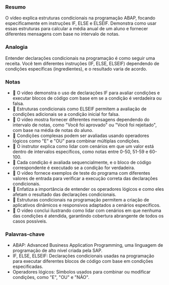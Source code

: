 ### Resumo
O vídeo explica estruturas condicionais na programação ABAP, focando especificamente em instruções IF, ELSE e ELSEIF. Demonstra como usar essas estruturas para calcular a média anual de um aluno e fornecer diferentes mensagens com base no intervalo de notas.

### Analogia
Entender declarações condicionais na programação é como seguir uma receita. Você tem diferentes instruções (IF, ELSE, ELSEIF) dependendo de condições específicas (ingredientes), e o resultado varia de acordo.

### Notas
- 📝 O vídeo demonstra o uso de declarações IF para avaliar condições e executar blocos de código com base em se a condição é verdadeira ou falsa.
- 📝 Estruturas condicionais como ELSEIF permitem a avaliação de condições adicionais se a condição inicial for falsa.
- 📝 O vídeo mostra fornecer diferentes mensagens dependendo do intervalo de notas, como "Você foi aprovado" ou "Você foi rejeitado", com base na média de notas do aluno.
- 📝 Condições complexas podem ser avaliadas usando operadores lógicos como "E" e "OU" para combinar múltiplas condições.
- 📝 O instrutor explica como lidar com cenários em que um valor está dentro de intervalos específicos, como notas entre 0-50, 51-59 e 60-100.
- 📝 Cada condição é avaliada sequencialmente, e o bloco de código correspondente é executado se a condição for verdadeira.
- 📝 O vídeo fornece exemplos de teste do programa com diferentes valores de entrada para verificar a execução correta das declarações condicionais.
- 📝 Enfatiza a importância de entender os operadores lógicos e como eles afetam o resultado das declarações condicionais.
- 📝 Estruturas condicionais na programação permitem a criação de aplicativos dinâmicos e responsivos adaptados a cenários específicos.
- 📝 O vídeo conclui ilustrando como lidar com cenários em que nenhuma das condições é atendida, garantindo cobertura abrangente de todos os casos possíveis.

### Palavras-chave
- ABAP: Advanced Business Application Programming, uma linguagem de programação de alto nível criada pela SAP.
- IF, ELSE, ELSEIF: Declarações condicionais usadas na programação para executar diferentes blocos de código com base em condições especificadas.
- Operadores lógicos: Símbolos usados para combinar ou modificar condições, como "E", "OU" e "NÃO".
